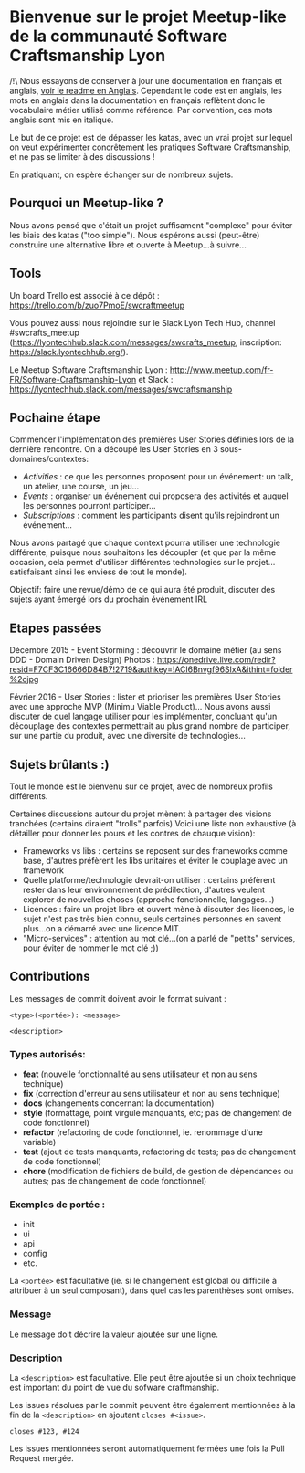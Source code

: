 # Bienvenue sur le projet Meetup-like de la communauté Software Craftsmanship Lyon

/!\ Nous essayons de conserver à jour une documentation en français et anglais, [voir le readme en Anglais](readme.md).
Cependant le code est en anglais, les mots en anglais dans la documentation en français reflètent donc le vocabulaire
métier utilisé comme référence. Par convention, ces mots anglais sont mis en italique.

Le but de ce projet est de dépasser les katas, avec un vrai projet sur lequel on veut expérimenter concrêtement 
les pratiques Software Craftsmanship, et ne pas se limiter à des discussions !

En pratiquant, on espère échanger sur de nombreux sujets.

## Pourquoi un Meetup-like ?

Nous avons pensé que c'était un projet suffisament "complexe" pour éviter les biais des katas ("too simple"). 
Nous espérons aussi (peut-être) construire une alternative libre et ouverte à Meetup...à suivre...

## Tools

Un board Trello est associé à ce dépôt : https://trello.com/b/zuo7PmoE/swcraftmeetup

Vous pouvez aussi nous rejoindre sur le Slack Lyon Tech Hub, channel #swcrafts_meetup 
(https://lyontechhub.slack.com/messages/swcrafts_meetup, inscription: https://slack.lyontechhub.org/).

Le Meetup Software Craftsmanship Lyon : http://www.meetup.com/fr-FR/Software-Craftsmanship-Lyon 
et Slack : https://lyontechhub.slack.com/messages/swcraftsmanship

## Pochaine étape

Commencer l'implémentation des premières User Stories définies lors de la dernière rencontre.
On a découpé les User Stories en 3 sous-domaines/contextes:
- *Activities* : ce que les personnes proposent pour un événement: un talk, un atelier, une course, un jeu...
- *Events* : organiser un événement qui proposera des activités et auquel les personnes pourront participer...
- *Subscriptions* : comment les participants disent qu'ils rejoindront un événement...

Nous avons partagé que chaque context pourra utiliser une technologie différente, puisque nous souhaitons les découpler
(et que par la même occasion, cela permet d'utiliser différentes technologies sur le projet...
satisfaisant ainsi les enviess de tout le monde).

Objectif: faire une revue/démo de ce qui aura été produit, discuter des sujets ayant émergé lors du prochain événement IRL

## Etapes passées

Décembre 2015 - Event Storming : découvrir le domaine métier (au sens DDD - Domain Driven Design)
Photos : https://onedrive.live.com/redir?resid=F7CF3C16666D84B7!2719&authkey=!ACl6Bnvgf96SlxA&ithint=folder%2cjpg

Février 2016 - User Stories : lister et prioriser les premières User Stories 
avec une approche MVP (Minimu Viable Product)...
Nous avons aussi discuter de quel langage utiliser pour les implémenter, concluant qu'un découplage des contextes
permettrait au plus grand nombre de participer, sur une partie du produit, avec une diversité de technologies...
   
## Sujets brûlants :)

Tout le monde est le bienvenu sur ce projet, avec de nombreux profils différents.

Certaines discussions autour du projet mènent à partager des visions tranchées (certains diraient "trolls" parfois)
Voici une liste non exhaustive (à détailler pour donner les pours et les contres de chauque vision):
- Frameworks vs libs : certains se reposent sur des frameworks comme base, 
d'autres préfèrent les libs unitaires et éviter le couplage avec un framework
- Quelle platforme/technologie devrait-on utiliser : certains préfèrent rester dans leur environnement de prédilection,
d'autres veulent explorer de nouvelles choses (approche fonctionnelle, langages...)
- Licences : faire un projet libre et ouvert mène à discuter des licences, le sujet n'est pas très bien connu,
seuls certaines personnes en savent plus...on a démarré avec une licence MIT.
- "Micro-services" : attention au mot clé...(on a parlé de "petits" services, pour éviter de nommer le mot clé ;))

## Contributions

Les messages de commit doivent avoir le format suivant :

    <type>(<portée>): <message>
    
    <description>

### Types autorisés:

- **feat** (nouvelle fonctionnalité au sens utilisateur et non au sens technique)
- **fix** (correction d'erreur au sens utilisateur et non au sens technique)
- **docs** (changements concernant la documentation)
- **style** (formattage, point virgule manquants, etc; pas de changement de code fonctionnel)
- **refactor** (refactoring de code fonctionnel, ie. renommage d'une variable)
- **test** (ajout de tests manquants, refactoring de tests; pas de changement de code fonctionnel)
- **chore** (modification de fichiers de build, de gestion de dépendances ou autres; pas de changement de code fonctionnel)

### Exemples de portée :

- init
- ui
- api
- config
- etc.

La `<portée>` est facultative (ie. si le changement est global ou difficile à attribuer à un seul composant), dans quel cas les parenthèses sont omises.

### Message

Le message doit décrire la valeur ajoutée sur une ligne.

### Description

La `<description>` est facultative. Elle peut être ajoutée si un choix technique est important du point de vue du sofware craftmanship.

Les issues résolues par le commit peuvent être également mentionnées à la fin de la `<description>` en ajoutant `closes #<issue>`.

    closes #123, #124

Les issues mentionnées seront automatiquement fermées une fois la Pull Request mergée. 
